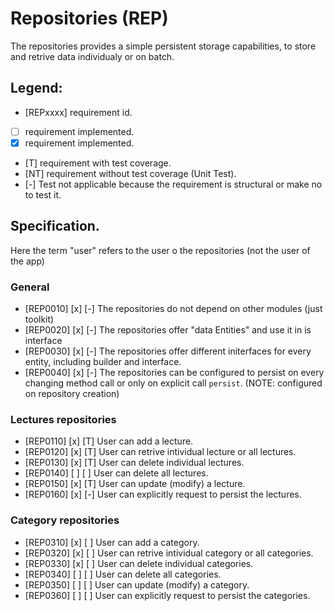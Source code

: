 #  Repositories (REP)

The repositories provides a simple persistent storage capabilities, to store 
and retrive data individualy or on batch.

## Legend:

* [REPxxxx] requirement id.
* [ ] requirement implemented.
* [x] requirement implemented.
* [T] requirement with test coverage.
* [NT] requirement without test coverage (Unit Test).
* [-] Test not applicable because the requirement is structural or make no 
      to test it.

## Specification.

Here the term "user" refers to the user o the repositories (not the user of the app)

### General

* [REP0010] [x] [-] The repositories do not depend on other modules (just toolkit)
* [REP0020] [x] [-] The repositories offer "data Entities" and use it in 
                    is interface
* [REP0030] [x] [-] The repositories offer different initerfaces for every entity,
                    including builder and interface.
* [REP0040] [x] [-] The repositories can be configured to persist on every changing 
                    method call or only on explicit call `persist`. 
                    (NOTE: configured on repository creation)

### Lectures repositories

* [REP0110] [x] [T]  User can add a lecture.
* [REP0120] [x] [T]  User can retrive intividual lecture or all lectures.
* [REP0130] [x] [T]  User can delete individual lectures.
* [REP0140] [ ] [ ]  User can delete all lectures.
* [REP0150] [x] [T]  User can update (modify) a lecture.
* [REP0160] [x] [-]  User can explicitly request to persist the lectures.

### Category repositories

* [REP0310] [x] [ ]  User can add a category.
* [REP0320] [x] [ ]  User can retrive intividual category or all categories.
* [REP0330] [x] [ ]  User can delete individual categories.
* [REP0340] [ ] [ ]  User can delete all categories.
* [REP0350] [ ] [ ]  User can update (modify) a category.
* [REP0360] [ ] [ ]  User can explicitly request to persist the categories.
